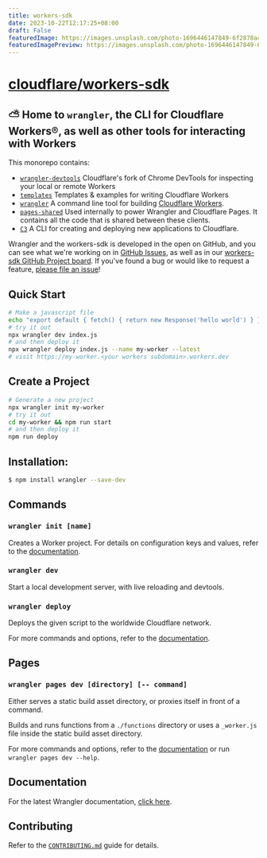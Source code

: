 ```yaml
---
title: workers-sdk
date: 2023-10-22T12:17:25+08:00
draft: False
featuredImage: https://images.unsplash.com/photo-1696446147849-6f2878a47472?ixid=M3w0NjAwMjJ8MHwxfHJhbmRvbXx8fHx8fHx8fDE2OTc5NDgwNTh8&ixlib=rb-4.0.3
featuredImagePreview: https://images.unsplash.com/photo-1696446147849-6f2878a47472?ixid=M3w0NjAwMjJ8MHwxfHJhbmRvbXx8fHx8fHx8fDE2OTc5NDgwNTh8&ixlib=rb-4.0.3
---
```


# [cloudflare/workers-sdk](https://github.com/cloudflare/workers-sdk)

## ⛅️ Home to `wrangler`, the CLI for Cloudflare Workers®, as well as other tools for interacting with Workers

This monorepo contains:

- [`wrangler-devtools`](https://github.com/cloudflare/workers-sdk/tree/main/packages/wrangler-devtools)
  Cloudflare's fork of Chrome DevTools for inspecting your local or remote Workers
- [`templates`](https://github.com/cloudflare/workers-sdk/tree/main/templates)
  Templates & examples for writing Cloudflare Workers
- [`wrangler`](https://github.com/cloudflare/workers-sdk/tree/main/packages/wrangler)
  A command line tool for building [Cloudflare Workers](https://workers.cloudflare.com/).
- [`pages-shared`](https://github.com/cloudflare/workers-sdk/tree/main/packages/pages-shared)
  Used internally to power Wrangler and Cloudflare Pages. It contains all the code that is shared between these clients.
- [`C3`](https://github.com/cloudflare/workers-sdk/tree/main/packages/create-cloudflare) A CLI for creating and deploying new applications to Cloudflare.

Wrangler and the workers-sdk is developed in the open on GitHub, and you can see what we're working on in [GitHub Issues](https://github.com/cloudflare/workers-sdk/issues?q=is%3Aopen+is%3Aissue), as well as in our [workers-sdk GitHub Project board](https://github.com/orgs/cloudflare/projects/1). If you've found a bug or would like to request a feature, [please file an issue](https://github.com/cloudflare/workers-sdk/issues/new/choose)!

## Quick Start

```bash
# Make a javascript file
echo "export default { fetch() { return new Response('hello world') } }" > index.js
# try it out
npx wrangler dev index.js
# and then deploy it
npx wrangler deploy index.js --name my-worker --latest
# visit https://my-worker.<your workers subdomain>.workers.dev
```

## Create a Project

```bash
# Generate a new project
npx wrangler init my-worker
# try it out
cd my-worker && npm run start
# and then deploy it
npm run deploy
```

## Installation:

```bash
$ npm install wrangler --save-dev
```

## Commands

### `wrangler init [name]`

Creates a Worker project. For details on configuration keys and values, refer to the [documentation](https://developers.cloudflare.com/workers/wrangler/configuration/).

### `wrangler dev`

Start a local development server, with live reloading and devtools.

### `wrangler deploy`

Deploys the given script to the worldwide Cloudflare network.

For more commands and options, refer to the [documentation](https://developers.cloudflare.com/workers/wrangler/commands/).

## Pages

### `wrangler pages dev [directory] [-- command]`

Either serves a static build asset directory, or proxies itself in front of a command.

Builds and runs functions from a `./functions` directory or uses a `_worker.js` file inside the static build asset directory.

For more commands and options, refer to the [documentation](https://developers.cloudflare.com/pages/platform/functions#develop-and-preview-locally) or run `wrangler pages dev --help`.

## Documentation

For the latest Wrangler documentation, [click here](https://developers.cloudflare.com/workers/wrangler/).

## Contributing

Refer to the [`CONTRIBUTING.md`](/CONTRIBUTING.md) guide for details.
